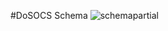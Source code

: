 #DoSOCS Schema
![schemapartial](https://cloud.githubusercontent.com/assets/11622664/13560880/ad380ff0-e3ea-11e5-8e1a-736da81802d3.png)
